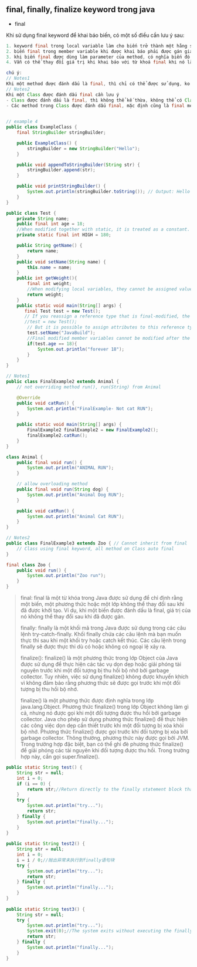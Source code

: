 ## final, finally, finalize keyword trong java 

- final

Khi sử dụng final keyword để khai báo biến, có một số điều cần lưu ý sau:

```java
1. keyword final trong local variable làm cho biến trở thành một hằng số, có nghĩa là ko thể thay đổi giá trị sau khi đã khởi tạo.
2. biến final trong member variable khi được khai báo phải được gán giá trị khởi tạo ban đầu hoặc nếu ko gán giá trị ban đầu bắt buộc phải khởi tạo giá trị trong phương thức khởi tạo Constructor.
3. khi biến final được dùng làm parameter của method, có nghĩa biến đó chỉ có thể được đọc, ko thể thay đổi giá trị sau khi được gán giá trị trong lúc khởi tạo.
4. Vẫn có thể thay đổi giá trị khi khai báo với từ khoá final khi nó là một member variable và là một tham chiếu.

chú ý: 
// Notes1
Khi một method được đánh dấu là final, thì chỉ có thể được sử dụng, ko thể bị ghi đè trong Class con, tuy nhiên có thể được định nghĩa lại trong cùng Class.    
// Notes2
Khi một Class được đánh dấu final cần lưu ý
- Class được đánh dấu là final, thì không thể kế thừa, không thể có Class con.
- Các method trong Class được đánh dấu final, mặc định cũng là final method. (Class String)    
    
```

```java
// example 4
public class ExampleClass {
    final StringBuilder stringBuilder;

    public ExampleClass() {
        stringBuilder = new StringBuilder("Hello");
    }

    public void appendToStringBuilder(String str) {
        stringBuilder.append(str);
    }

    public void printStringBuilder() {
        System.out.println(stringBuilder.toString()); // Output: Hello World
    }
}
```

```java
public class Test {
    private String name;
    public final int age = 18;
    //When modified together with static, it is treated as a constant.
    private static final int HIGH = 180;

    public String getName() {
        return name;
    }
    public void setName(String name) {
        this.name = name;
    }
    public int getWeight(){
        final int weight;
        //When modifying local variables, they cannot be assigned values. The initial value needs to be given when declaring!
        return weight;
    }
    public static void main(String[] args) {
       final Test test = new Test();
       // If you reassign a reference type that is final-modified, the compiler will report an error and prompt you to cancel the final modification.
       //test = new Test();
        // But it is possible to assign attributes to this reference type!
        test.setName("JavaBuild");
        //Final modified member variables cannot be modified after the initial value is given, but they can be called
        if(test.age == 18){
            System.out.println("forever 18");
        }
    }
}
```

```java
// Notes1
public class FinalExample2 extends Animal {
    // not overriding method run(), run(String) from Animal

    @Override
    public void catRun() {
        System.out.println("FinalExample- Not cat RUN");
    }

    public static void main(String[] args) {
        FinalExample2 finalExample2 = new FinalExample2();
        finalExample2.catRun();
    }
}

class Animal {
    public final void run() {
        System.out.println("ANIMAL RUN");
    }

    // allow overloading method
    public final void run(String dog) {
        System.out.println("Animal Dog RUN");
    }

    public void catRun() {
        System.out.println("Animal Cat RUN");
    }
}
```

```java
// Notes2
public class FinalExample3 extends Zoo { // Cannot inherit from final 'xxx.finalkeyword.Zoo'
    // Class using final keyword, all method on Class auto final
}

final class Zoo {
    public void run() {
        System.out.println("Zoo run");
    }
}
```

> final: final là một từ khóa trong Java được sử dụng để chỉ định rằng một biến, một phương thức hoặc một lớp không thể thay đổi sau khi đã được khởi tạo. Ví dụ, khi một biến được đánh dấu là final, giá trị của nó không thể thay đổi sau khi đã được gán.
>
> finally: finally là một khối mã trong Java được sử dụng trong các câu lệnh try-catch-finally. Khối finally chứa các câu lệnh mà bạn muốn thực thi sau khi một khối try hoặc catch kết thúc. Các câu lệnh trong finally sẽ được thực thi dù có hoặc không có ngoại lệ xảy ra.
>
> finalize(): finalize() là một phương thức trong lớp Object của Java được sử dụng để thực hiện các tác vụ dọn dẹp hoặc giải phóng tài nguyên trước khi một đối tượng bị thu hồi bộ nhớ bởi garbage collector. Tuy nhiên, việc sử dụng finalize() không được khuyến khích vì không đảm bảo rằng phương thức sẽ được gọi trước khi một đối tượng bị thu hồi bộ nhớ.
>
> finalize() là một phương thức được định nghĩa trong lớp java.lang.Object. Phương thức finalize() trong lớp Object không làm gì cả, nhưng nó được gọi khi một đối tượng được thu hồi bởi garbage collector. Java cho phép sử dụng phương thức finalize() để thực hiện các công việc dọn dẹp cần thiết trước khi một đối tượng bị xóa khỏi bộ nhớ. Phương thức finalize() được gọi trước khi đối tượng bị xóa bởi garbage collector. Thông thường, phương thức này được gọi bởi JVM. Trong trường hợp đặc biệt, bạn có thể ghi đè phương thức finalize() để giải phóng các tài nguyên khi đối tượng được thu hồi. Trong trường hợp này, cần gọi super.finalize().

```java
public static String test() {
    String str = null;
    int i = 0;
    if (i == 0) {
        return str;//Return directly to the finally statement block that is not executed
    }
    try {
        System.out.println("try...");
        return str;
    } finally {
        System.out.println("finally...");
    }
}
 
public static String test2() {
    String str = null;
    int i = 0;
    i = i / 0;//抛出异常未执行到finally语句块
    try {
        System.out.println("try...");
        return str;
    } finally {
        System.out.println("finally...");
    }
}
 
public static String test3() {
    String str = null;
    try {
        System.out.println("try...");
        System.exit(0);//The system exits without executing the finally statement block.
        return str;
    } finally {
        System.out.println("finally...");
    }
}
```

